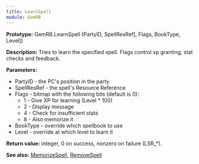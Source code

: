 ```yaml
---
title: LearnSpell
module: GemRB
---
```


**Prototype:** GemRB.LearnSpell (PartyID, SpellResRef[, Flags, BookType, Level])

**Description:** Tries to learn the specified spell. Flags control xp 
granting, stat checks and feedback.

**Parameters:**
  * PartyID     - the PC's position in the party
  * SpellResRef - the spell's Resource Reference
  * Flags       - bitmap with the following bits (default is 0):
    * 1 - Give XP for learning (Level * 100)
    * 2 - Display message
    * 4 - Check for insufficient stats
    * 8 - Also memorize it
  * BookType - override which spellbook to use
  * Level - override at which level to learn it

**Return value:** integer, 0 on success, nonzero on failure (LSR_*).

**See also:** [MemorizeSpell](MemorizeSpell.md), [RemoveSpell](RemoveSpell.md)

